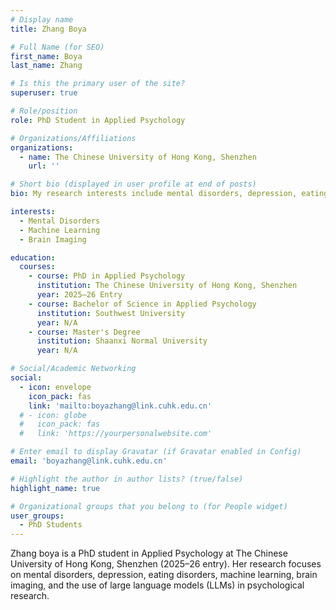 ```yaml
---
# Display name
title: Zhang Boya

# Full Name (for SEO)
first_name: Boya
last_name: Zhang

# Is this the primary user of the site?
superuser: true

# Role/position
role: PhD Student in Applied Psychology

# Organizations/Affiliations
organizations:
  - name: The Chinese University of Hong Kong, Shenzhen
    url: ''

# Short bio (displayed in user profile at end of posts)
bio: My research interests include mental disorders, depression, eating disorders, machine learning, brain imaging, and large language models.

interests:
  - Mental Disorders
  - Machine Learning
  - Brain Imaging

education:
  courses:
    - course: PhD in Applied Psychology
      institution: The Chinese University of Hong Kong, Shenzhen
      year: 2025–26 Entry
    - course: Bachelor of Science in Applied Psychology
      institution: Southwest University
      year: N/A
    - course: Master's Degree
      institution: Shaanxi Normal University
      year: N/A

# Social/Academic Networking
social:
  - icon: envelope
    icon_pack: fas
    link: 'mailto:boyazhang@link.cuhk.edu.cn'
  # - icon: globe
  #   icon_pack: fas
  #   link: 'https://yourpersonalwebsite.com' 

# Enter email to display Gravatar (if Gravatar enabled in Config)
email: 'boyazhang@link.cuhk.edu.cn'

# Highlight the author in author lists? (true/false)
highlight_name: true

# Organizational groups that you belong to (for People widget)
user_groups:
  - PhD Students
---
```


Zhang boya is a PhD student in Applied Psychology at The Chinese University of Hong Kong, Shenzhen (2025–26 entry). Her research focuses on mental disorders, depression, eating disorders, machine learning, brain imaging, and the use of large language models (LLMs) in psychological research.
